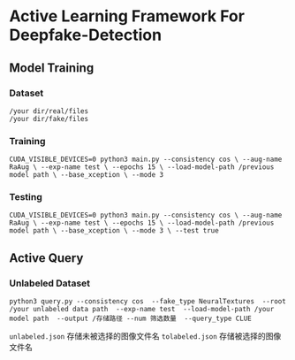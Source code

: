 # Active Learning Framework For Deepfake-Detection


## Model Training

### Dataset
`
/your dir/real/files
` <br>
`
/your dir/fake/files
`
### Training
`
CUDA_VISIBLE_DEVICES=0 python3 main.py --consistency cos \
                                        --aug-name RaAug \
                                        --exp-name test \
                                        --epochs 15 \
                                        --load-model-path /previous model path \
                                        --base_xception \
                                        --mode 3
`
### Testing
`
CUDA_VISIBLE_DEVICES=0 python3 main.py --consistency cos \
                                        --aug-name RaAug \
                                        --exp-name test \
                                        --epochs 15 \
                                        --load-model-path /previous model path \
                                        --base_xception \
                                        --mode 3 \
                                        --test true
`

## Active Query

### Unlabeled Dataset
`python3 query.py --consistency cos 
                --fake_type NeuralTextures 
                --root /your unlabeled data path 
                --exp-name test 
                --load-model-path /your model path 
                --output /存储路径
                --num 筛选数量 
                --query_type CLUE
`

`unlabeled.json` 存储未被选择的图像文件名
`tolabeled.json` 存储被选择的图像文件名